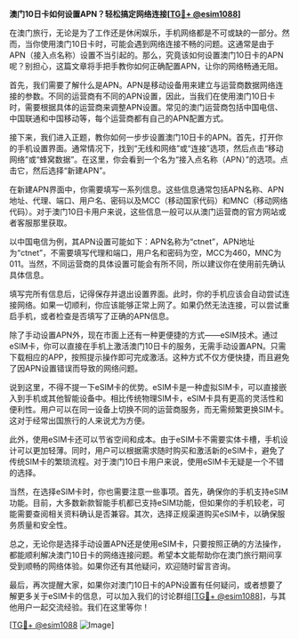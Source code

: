 **澳门10日卡如何设置APN？轻松搞定网络连接[[TG💪+ @esim1088](https://t.me/s/esim1088)]**

在澳门旅行，无论是为了工作还是休闲娱乐，手机网络都是不可或缺的一部分。然而，当你使用澳门10日卡时，可能会遇到网络连接不畅的问题。这通常是由于APN（接入点名称）设置不当引起的。那么，究竟该如何设置澳门10日卡的APN呢？别担心，这篇文章将手把手教你如何正确配置APN，让你的网络畅通无阻。

首先，我们需要了解什么是APN。APN是移动设备用来建立与运营商数据网络连接的参数。不同的运营商有不同的APN设置，因此，当我们在使用澳门10日卡时，需要根据具体的运营商来调整APN设置。常见的澳门运营商包括中国电信、中国联通和中国移动等，每个运营商都有自己的APN配置方式。

接下来，我们进入正题，教你如何一步步设置澳门10日卡的APN。首先，打开你的手机设置界面。通常情况下，找到“无线和网络”或“连接”选项，然后点击“移动网络”或“蜂窝数据”。在这里，你会看到一个名为“接入点名称（APN）”的选项。点击它，然后选择“新建APN”。

在新建APN界面中，你需要填写一系列信息。这些信息通常包括APN名称、APN地址、代理、端口、用户名、密码以及MCC（移动国家代码）和MNC（移动网络代码）。对于澳门10日卡用户来说，这些信息一般可以从澳门运营商的官方网站或者客服那里获取。

以中国电信为例，其APN设置可能如下：APN名称为“ctnet”，APN地址为“ctnet”，不需要填写代理和端口，用户名和密码为空，MCC为460，MNC为011。当然，不同运营商的具体设置可能会有所不同，所以建议你在使用前先确认具体信息。

填写完所有信息后，记得保存并退出设置界面。此时，你的手机应该会自动尝试连接网络。如果一切顺利，你应该能够正常上网了。如果仍然无法连接，可以尝试重启手机，或者检查是否填写了正确的APN信息。

除了手动设置APN外，现在市面上还有一种更便捷的方式——eSIM技术。通过eSIM卡，你可以直接在手机上激活澳门10日卡的服务，无需手动设置APN。只需下载相应的APP，按照提示操作即可完成激活。这种方式不仅方便快捷，而且避免了因APN设置错误而导致的网络问题。

说到这里，不得不提一下eSIM卡的优势。eSIM卡是一种虚拟SIM卡，可以直接嵌入到手机或其他智能设备中。相比传统物理SIM卡，eSIM卡具有更高的灵活性和便利性。用户可以在同一设备上切换不同的运营商服务，而无需频繁更换SIM卡。这对于经常出国旅行的人来说尤为方便。

此外，使用eSIM卡还可以节省空间和成本。由于eSIM卡不需要实体卡槽，手机设计可以更加轻薄。同时，用户可以根据需求随时购买和激活新的eSIM卡，避免了传统SIM卡的繁琐流程。对于澳门10日卡用户来说，使用eSIM卡无疑是一个不错的选择。

当然，在选择eSIM卡时，你也需要注意一些事项。首先，确保你的手机支持eSIM功能。目前，大多数新款智能手机都已支持eSIM功能，但如果你的手机较老，可能需要查阅相关资料确认是否兼容。其次，选择正规渠道购买eSIM卡，以确保服务质量和安全性。

总之，无论你是选择手动设置APN还是使用eSIM卡，只要按照正确的方法操作，都能顺利解决澳门10日卡的网络连接问题。希望本文能帮助你在澳门旅行期间享受到顺畅的网络体验。如果你还有其他疑问，欢迎随时留言咨询。

最后，再次提醒大家，如果你对澳门10日卡的APN设置有任何疑问，或者想要了解更多关于eSIM卡的信息，可以加入我们的讨论群组[[TG💪+ @esim1088](https://t.me/s/esim1088)]，与其他用户一起交流经验。我们在这里等你！

[[TG💪+ @esim1088](https://t.me/s/esim1088) ![Image](https://i.postimg.cc/4NQfJmqS/Snipaste-2025-05-13-00-14-12.png)]